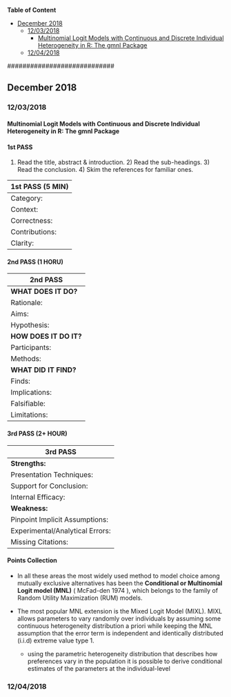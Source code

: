 **Table of Content** 

- [December 2018](#december-2018)
  * [12/03/2018](#12-03-2018)
    + [Multinomial Logit Models with Continuous and Discrete Individual Heterogeneity in R: The gmnl Package](#multinomial-logit-models-with-continuous-and-discrete-individual-heterogeneity-in-r--the-gmnl-package)
  * [12/04/2018](#12-04-2018)

############################







## December 2018



### 12/03/2018

#### Multinomial Logit Models with Continuous and Discrete Individual Heterogeneity in R: The gmnl Package



#### 1st  PASS

1) Read the title, abstract & introduction. 2) Read the sub-headings. 3) Read the conclusion. 4) Skim the references for familiar ones.

| 1st PASS (5 MIN) |
| ---------------- |
| Category:        |
| Context:         |
| Correctness:     |
| Contributions:   |
| Clarity:         |



#### 2nd PASS (1 HORU)

| 2nd PASS                |
| ----------------------- |
| **WHAT DOES IT DO?**    |
| Rationale:              |
| Aims:                   |
| Hypothesis:             |
| **HOW DOES IT  DO IT?** |
| Participants:           |
| Methods:                |
| **WHAT DID IT FIND?**   |
| Finds:                  |
| Implications:           |
| Falsifiable:            |
| Limitations:            |



#### 3rd PASS (2+ HOUR)

| 3rd PASS                        |
| ------------------------------- |
| **Strengths:**                  |
| Presentation Techniques:        |
| Support for Conclusion:         |
| Internal Efficacy:              |
| **Weakness:**                   |
| Pinpoint Implicit Assumptions:  |
| Experimental/Analytical Errors: |
| Missing Citations:              |



#### Points Collection





-  In all these areas the most widely used method to model choice among mutually exclusive alternatives has been the **Conditional or Multinomial Logit model (MNL)** ( McFad-den 1974 ), which belongs to the family of Random Utility Maximization (RUM) models.  

- The most popular MNL extension is the Mixed Logit Model (MIXL). MIXL allows parameters to vary randomly over individuals by assuming some continuous heterogeneity distribution a priori while keeping the MNL assumption that the error term is independent and identically distributed (i.i.d) extreme value type 1.

  - using  the  parametric  heterogeneity distribution  that  describes  how  preferences  vary  in  the  population  it  is  possible  to  derive conditional estimates of the parameters at the individual-level


### 12/04/2018 





















